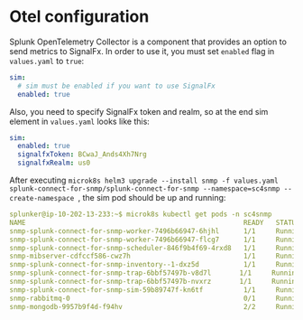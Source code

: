 # Otel configuration

Splunk OpenTelemetry Collector is a component that provides an option to send metrics to SignalFx.
In order to use it, you must set `enabled` flag in `values.yaml` to `true`:

```yaml
sim:
  # sim must be enabled if you want to use SignalFx
  enabled: true
```

Also, you need to specify SignalFx token and realm, so at the end sim element in `values.yaml` looks like this:

```yaml
sim:
  enabled: true
  signalfxToken: BCwaJ_Ands4Xh7Nrg
  signalfxRealm: us0
```

After executing `microk8s helm3 upgrade --install snmp -f values.yaml splunk-connect-for-snmp/splunk-connect-for-snmp --namespace=sc4snmp --create-namespace
`, the sim pod should be up and running:

```yaml
splunker@ip-10-202-13-233:~$ microk8s kubectl get pods -n sc4snmp
NAME                                                      READY   STATUS    RESTARTS   AGE
snmp-splunk-connect-for-snmp-worker-7496b66947-6hjhl      1/1     Running   0          32s
snmp-splunk-connect-for-snmp-worker-7496b66947-flcg7      1/1     Running   0          32s
snmp-splunk-connect-for-snmp-scheduler-846f9b4f69-4rxd8   1/1     Running   0          32s
snmp-mibserver-cdfccf586-cwz7h                            1/1     Running   0          32s
snmp-splunk-connect-for-snmp-inventory--1-dxz5d           1/1     Running   0          32s
snmp-splunk-connect-for-snmp-trap-6bbf57497b-v8d7l       1/1     Running   0          32s
snmp-splunk-connect-for-snmp-trap-6bbf57497b-nvxrz       1/1     Running   0          31s
snmp-splunk-connect-for-snmp-sim-59b89747f-kn6tf          1/1     Running   0          32s
snmp-rabbitmq-0                                           0/1     Running   0          31s
snmp-mongodb-9957b9f4d-f94hv                              2/2     Running   0          32s
```

